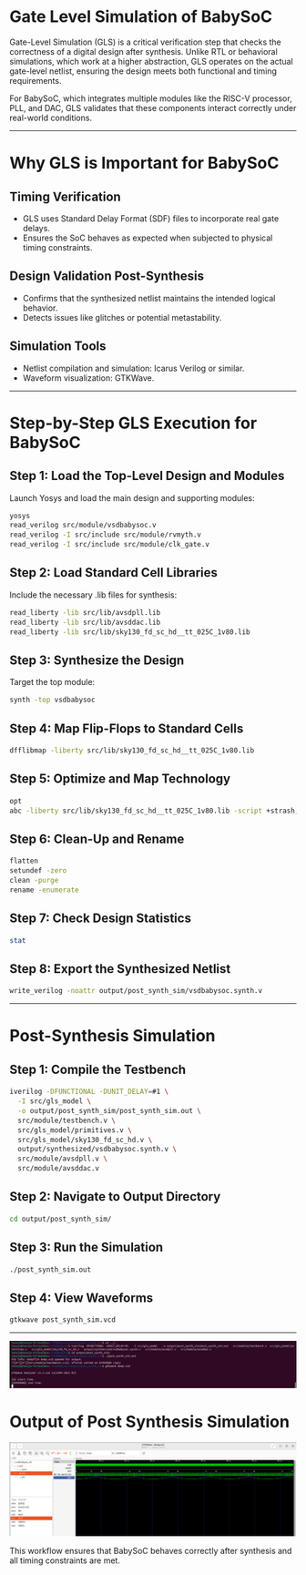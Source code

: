 # Gate Level Simulation of BabySoC
Gate-Level Simulation (GLS) is a critical verification step that checks the correctness of a digital design after synthesis. Unlike RTL or behavioral simulations, which work at a higher abstraction, GLS operates on the actual gate-level netlist, ensuring the design meets both functional and timing requirements.

For BabySoC, which integrates multiple modules like the RISC-V processor, PLL, and DAC, GLS validates that these components interact correctly under real-world conditions.

---
# Why GLS is Important for BabySoC

## Timing Verification
- GLS uses Standard Delay Format (SDF) files to incorporate real gate delays.
- Ensures the SoC behaves as expected when subjected to physical timing constraints.

## Design Validation Post-Synthesis
- Confirms that the synthesized netlist maintains the intended logical behavior.
- Detects issues like glitches or potential metastability.

## Simulation Tools
- Netlist compilation and simulation: Icarus Verilog or similar.
- Waveform visualization: GTKWave.

---

# Step-by-Step GLS Execution for BabySoC
## Step 1: Load the Top-Level Design and Modules

Launch Yosys and load the main design and supporting modules:
```bash
yosys
read_verilog src/module/vsdbabysoc.v
read_verilog -I src/include src/module/rvmyth.v
read_verilog -I src/include src/module/clk_gate.v
```

## Step 2: Load Standard Cell Libraries

Include the necessary .lib files for synthesis:
```bash
read_liberty -lib src/lib/avsdpll.lib
read_liberty -lib src/lib/avsddac.lib
read_liberty -lib src/lib/sky130_fd_sc_hd__tt_025C_1v80.lib
```

## Step 3: Synthesize the Design

Target the top module:
```bash
synth -top vsdbabysoc
```

## Step 4: Map Flip-Flops to Standard Cells
```bash
dfflibmap -liberty src/lib/sky130_fd_sc_hd__tt_025C_1v80.lib
```

## Step 5: Optimize and Map Technology
```bash
opt
abc -liberty src/lib/sky130_fd_sc_hd__tt_025C_1v80.lib -script +strash;scorr;ifraig;retime;{D};strash;dch,-f;map,-M,1,{D}
```

## Step 6: Clean-Up and Rename
```bash
flatten
setundef -zero
clean -purge
rename -enumerate
```

## Step 7: Check Design Statistics
```bash
stat
```

## Step 8: Export the Synthesized Netlist
```bash
write_verilog -noattr output/post_synth_sim/vsdbabysoc.synth.v
```
---

# Post-Synthesis Simulation

## Step 1: Compile the Testbench
```bash
iverilog -DFUNCTIONAL -DUNIT_DELAY=#1 \
  -I src/gls_model \
  -o output/post_synth_sim/post_synth_sim.out \
  src/module/testbench.v \
  src/gls_model/primitives.v \
  src/gls_model/sky130_fd_sc_hd.v \
  output/synthesized/vsdbabysoc.synth.v \
  src/module/avsdpll.v \
  src/module/avsddac.v
```

## Step 2: Navigate to Output Directory
```bash
cd output/post_synth_sim/
```

## Step 3: Run the Simulation
```bash
./post_synth_sim.out
```

## Step 4: View Waveforms
```bash
gtkwave post_synth_sim.vcd
```
---

![iverilog](Post_Synthesis_Simulation/iverilog_sim.jpg)

# Output of Post Synthesis Simulation

![Post_synthesis](Post_Synthesis_Simulation/post_sim_result.jpg)

This workflow ensures that BabySoC behaves correctly after synthesis and all timing constraints are met.
